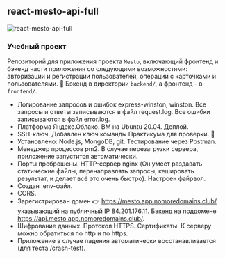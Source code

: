 ## react-mesto-api-full 

![react-mesto-api-full ](https://99px.ru/sstorage/86/2015/04/image_860104150333193170251.gif)

### Учебный проект
Репозиторий для приложения проекта `Mesto`, включающий фронтенд и бэкенд части приложения со следующими возможностями: авторизации и регистрации пользователей, операции с карточками и пользователями. :panda_face:
Бэкенд в директории `backend/`, а фронтенд - в `frontend/`.

* Логирование запросов и ошибок express-winston, winston. Все запросы и ответы записываются в файл request.log. Все ошибки записываются в файл error.log.
* Платформа Яндекс.Облако. ВМ на Ubuntu 20.04. Деплой.
* SSH-ключ. Добавлен ключ команды Практикума для проверки. :eyes:
* Установлено: Node.js, MongoDB, git. Тестирование через Postman.
* Менеджер процессов pm2. В случае перезагрузки сервера, приложение запустится автоматически.
* Порты проброшены. HTTP-сервер nginx (Он умеет раздавать статические файлы, перенаправлять запросы, кешировать результат, и делает всё это очень быстро). Настроен файрвол.
* Создан .env-файл.
* CORS.
* Зарегистрирован домен :point_right: https://mesto.app.nomoredomains.club/ указывающий на публичный IP 84.201.176.11. Бэкенд на поддомене https://api.mesto.app.nomoredomains.club/.
* Шифрование данных. Протокол HTTPS. Сертификаты. К серверу можно обратиться по http и по https.
* Приложение в случае падения автоматически восстанавливается (для теста /crash-test).

